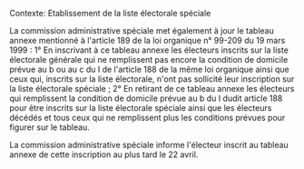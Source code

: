Contexte: Etablissement de la liste électorale spéciale

La commission administrative spéciale met également à jour le tableau annexe mentionné à l'article 189 de la loi organique n° 99-209 du 19 mars 1999 : 1° En inscrivant à ce tableau annexe les électeurs inscrits sur la liste électorale générale qui ne remplissent pas encore la condition de domicile prévue au b ou au c du I de l'article 188 de la même loi organique ainsi que ceux qui, inscrits sur la liste électorale, n'ont pas sollicité leur inscription sur la liste électorale spéciale ; 2° En retirant de ce tableau annexe les électeurs qui remplissent la condition de domicile prévue au b du I dudit article 188 pour être inscrits sur la liste électorale spéciale ainsi que les électeurs décédés et tous ceux qui ne remplissent plus les conditions prévues pour figurer sur le tableau.

La commission administrative spéciale informe l'électeur inscrit au tableau annexe de cette inscription au plus tard le 22 avril.